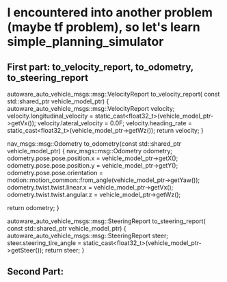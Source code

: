# I encountered into another problem (maybe tf problem), so let's learn simple_planning_simulator

## First part: to_velocity_report, to_odometry, to_steering_report
autoware_auto_vehicle_msgs::msg::VelocityReport to_velocity_report(
  const std::shared_ptr<SimModelInterface> vehicle_model_ptr)
{
  autoware_auto_vehicle_msgs::msg::VelocityReport velocity;
  velocity.longitudinal_velocity = static_cast<float32_t>(vehicle_model_ptr->getVx());
  velocity.lateral_velocity = 0.0F;
  velocity.heading_rate = static_cast<float32_t>(vehicle_model_ptr->getWz());
  return velocity;
}

nav_msgs::msg::Odometry to_odometry(const std::shared_ptr<SimModelInterface> vehicle_model_ptr)
{
  nav_msgs::msg::Odometry odometry;
  odometry.pose.pose.position.x = vehicle_model_ptr->getX();
  odometry.pose.pose.position.y = vehicle_model_ptr->getY();
  odometry.pose.pose.orientation = motion::motion_common::from_angle(vehicle_model_ptr->getYaw());
  odometry.twist.twist.linear.x = vehicle_model_ptr->getVx();
  odometry.twist.twist.angular.z = vehicle_model_ptr->getWz();

  return odometry;
}

autoware_auto_vehicle_msgs::msg::SteeringReport to_steering_report(
  const std::shared_ptr<SimModelInterface> vehicle_model_ptr)
{
  autoware_auto_vehicle_msgs::msg::SteeringReport steer;
  steer.steering_tire_angle = static_cast<float32_t>(vehicle_model_ptr->getSteer());
  return steer;
}


## Second Part: 
